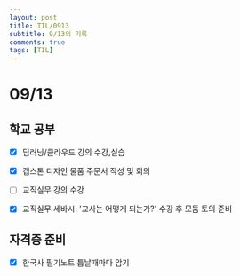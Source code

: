 ```yaml
---
layout: post
title: TIL/0913
subtitle: 9/13의 기록
comments: true
tags: [TIL]
---
```


# 09/13

## 학교 공부

- [x] 딥러닝/클라우드 강의 수강,실습

- [x] 캡스톤 디자인 물품 주문서 작성 및 회의 

- [ ] 교직실무 강의 수강

- [x] 교직실무 세바시: '교사는 어떻게 되는가?' 수강 후 모둠 토의 준비

## 자격증 준비

- [x] 한국사 필기노트 틈날때마다 암기
